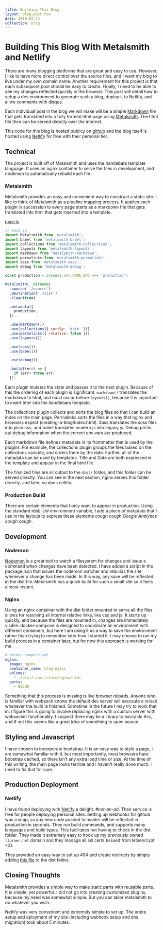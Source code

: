 ```yaml
---
title: Building This Blog
layout: blog-post.hbs
date: 2019-02-24
collection: blog
---
```


# Building This Blog With Metalsmith and Netlify

There are many blogging platforms that are great and easy to use. However, I
like to have more direct control over the source files, and I want my blog to
live under my own domain name. Another requirement for this project is that
each subsequent post should be easy to create. Finally, I need to be able to
see my changes reflected quickly in the browser. This post will detail how to
setup a dev environment to generate such a blog, deploy it to Netlify, and
allow comments with disqus.

Each individual post in the blog we will make will be a simple
[Markdown](https://en.wikipedia.org/wiki/Markdown) file that gets translated
into a fully formed html page using [Metalsmith](https://metalsmith.io/). The
html file then can be served directly over the internet.

This code for this blog is hosted publicy on
[github](https://github.com/landonturner/lturner.net) and the blog itself is
hosted using [Netlify](https://netlify.com) for free with their personal tier.

## Technical

The project is built off of Metalsmith and uses the handebars template
language. It uses an nginx container to serve the files in development, and
nodemon to automatically rebuild each file.

### Metalsmith

Metalsmith provides an easy and convenient way to construct a static site. I
like to think of Metalsmith as a pipeline mapping process. It applies each
plugin in succession to every page starts as a markdown file that gets
translated into html that gets inserted into a template.

[main.js](https://github.com/landonturner/lturner.net/blob/master/main.js)
```javascript
// main.js
import Metalsmith from 'metalsmith';
import babel from 'metalsmith-babel';
import collections from 'metalsmith-collections';
import layouts from 'metalsmith-layouts';
import markdown from 'metalsmith-markdown';
import permalinks from 'metalsmith-permalinks';
import sass from 'metalsmith-sass';
import debug from 'metalsmith-debug';

const production = process.env.NODE_ENV === 'production';

Metalsmith(__dirname)
  .source('./source')
  .destination('./dist')
  .clean(true)

  .metadata({
    production,
  })

  .use(markdown())
  .use(collections({ sortBy: 'date' }))
  .use(permalinks({ relative: false }))
  .use(layouts())

  .use(sass())
  .use(babel())

  .use(debug())

  .build((err) => {
    if (err) throw err;
  });
```

Each plugin mutates the state and passes it to the next plugin. Because of this
the ordering of each plugin is significant. `markdown()` translates the
markdown to html, and must occur before `layouts()`, because it is important to
insert html into the handlebars template.

The collections plugin collects and sorts the blog files so that I can build an
index on the main page. Permalinks sorts the files in a way that nginx and
browsers expect (creating-a-blog/index.html). Sass translates the scss files
into plain css, and babel translates modern js into legacy js. Debug prints out
debug information when the correct env vars are produced.

Each markdown file defines metadata in its frontmatter that is used by the
plugins. For example, the collections plugin groups the files based on the
collecitons variable, and orders them by the date. Further, all of the metadata
can be used by templates. Title and Date are both expressed in the template and
appear in the final html file.

The finalized files are all output to the `dist/` folder, and this folder can
be served directly. You can see in the next section, nginx serves this folder
directly, and later, so does netlify.

### Production Build

There are certain elements that I only want to appear in production. Using the
standard `NODE_ENV` environment variable, I add a piece of metadata that I use
in the layouts to express these elements _cough cough Google Analytics cough
cough_.

## Development

### Nodemon

[Nodemon](https://nodemon.io/) is a great tool to watch a filesystem for
changes and issue a command when changes have been detected. I have added a
script in the package.json that issues the nodemon watcher and rebuilds the
site whenever a change has been made. In this way, any save will be reflected
in the dist file. Metalsmith has a quick build for such a small site so it
feels almost instant.

### Nginx

Using an nginx container with the dist folder mounted to serve all the files
allows for resolving all internal relative links, like css and js. It starts up
quickly, and because the files are mounted in, changes are immediately visible.
docker-compose is designed to coordinate an environment with different
containers, but here I am using it as a way to save the environment rather than
trying to remember later how I started it. I may choose to run my build process
in a container later, but for now this approach is working for me. 

```yaml
# docker-compose.yml
nginx:
  image: nginx
  container_name: blag-nginx
  volumes:
    - ./dist/:/usr/share/nginx/html
  ports:
    - 80:80
```

Something that this process is missing is live browser reloads. Anyone who is
familiar with webpack knows the default dev server will execaute a reload
whenever the build is finished. Sometime in the future I may try to work that
in. I figure this is going to involve replacing nginx with a custom server with
websocket functionality. I suspect there may be a library to easily do this,
and if not this seems like a great idea of something to open source.

## Styling and Javascript

I have chosen to incorporate bootstrap. It is an easy way to style a page, I am
somewhat familiar with it, but most importantly, most browsers have boostrap
cached, so there isn't any extra load time or size. At the time of this
writing, the main page looks terrible and I haven't really done much. I need to
fix that for sure.

## Production Deployment

### Netlify
I have found deploying with [Netlify](https://www.netlify.com) a delight.
_#not-an-ad_. Their service is free for people deploying personal sites.
Setting up webhooks for github was a snap, so any new code pushed to master
will be reflected in production in seconds. They run build commands, and
supports many languages and build types. This facilitates not having to check
in the dist folder. They made it extremely easy to hook up my previously owned
`lturner.net` domain and they manage all ssl certs (issued from letsencrypt
<3).

They provided an easy way to set up 404 and create redirects by simply adding [this file](https://github.com/landonturner/lturner.net/blob/master/source/_redirects) to the dist folder.

## Closing Thoughts

Metalsmith provides a simple way to make static parts with reusable parts. It
is simple, yet powerful. I did not go into creating customized plugins, because
my need was somewhat simple. But you can tailor metalsmith to do whatever you
wish.

Netlify was very convenient and extremely simple to set up. The entire setup
and eployment of my site (including webhook setup and dns migration) took about
5 minutes.

